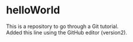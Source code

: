 # helloWorld
This is a repository to go through a Git tutorial. <br>
Added this line using the GitHub editor (version2).
